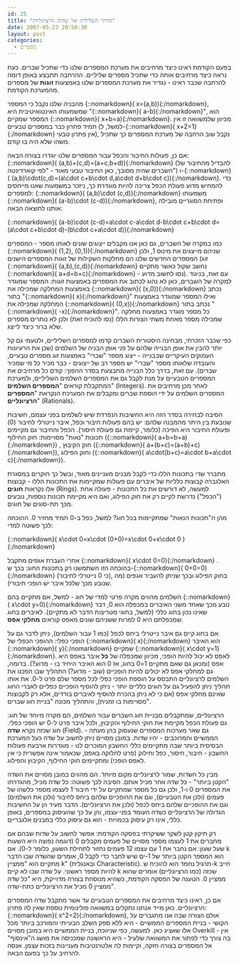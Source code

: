 ```yaml
---
id: 25
title: "הדרך השלילית אל שדות הרציונליות"
date: 2007-05-23 20:50:30
layout: post
categories: 
  - מספרים
---
```

בפעם הקודמת ראינו כיצד מרחיבים את מערכת המספרים שלנו כדי שתכיל שברים. כעת נראה כיצד מרחיבים אותה כדי שתכיל מספרים שליליים. ההרחבה תתבצע באופן דומה להרחבה שכבר ראינו - נגדיר את מערכת המספרים שלנו באמצעות <strong>זוגות</strong> של מספרים מהמערכת הקודמת.

מהבניה שלנו נקבל כי המספר {::nomarkdown}\( x=(a,b)\){:/nomarkdown}, שמשמעותו האינטואיטיבית היא "{::nomarkdown}\( a-b\){:/nomarkdown}", הוא המספר שמקיים {::nomarkdown}\( x+b=a\){:/nomarkdown}. מכיוון שלמשוואה זו אין תמיד פתרון כבר במספרים טבעיים (למשל, ל-{::nomarkdown}\( x+2=1\){:/nomarkdown} אין פתרון טבעי), נקבל שוב הרחבה של מערכת המספרים כך שתכיל משהו שלא היה בו קודם.

אם כן, פעולות החיבור והכפל עבור המספרים שלנו יוגדרו בצורה הבאה: {::nomarkdown}\( (a,b)+(c,d)=(a+c,b+d)\){:/nomarkdown} (להבדיל מהחיבור של השברים שהיה מסובך, כאן החיבור טבעי מאוד - "לפי קוארדינטה") ו-{::nomarkdown}\( (a,b)\cdot(c,d)=(a\cdot c+b\cdot d,a\cdot d+b\cdot c)\){:/nomarkdown}. כדי להמחיש מדוע פעולת הכפל צריכה להיות מוגדרת כך, ניזכר במשמעות שאנו מייחסים למספרים: {::nomarkdown}\( (a,b)\cdot (c,d)\){:/nomarkdown} משמעותו {::nomarkdown}\( (a-b)\cdot (c-d)\){:/nomarkdown}, ופתיחת הסוגריים מובילה אותנו לתוצאה הבאה:

{::nomarkdown}\( (a-b)\cdot (c-d)=a\cdot c-a\cdot d-b\cdot c+b\cdot d=(a\cdot c+b\cdot d)-(b\cdot c+a\cdot d)\){:/nomarkdown}

כמו במקרה של השברים, גם כאן אנו מקבלים ייצוגים שונים לאותו מספר - המספרים {::nomarkdown}\( (1,2), (0,1)\){:/nomarkdown} שניהם מייצגים את מינוס 1, ולכן המספרים החדשים שלנו הם מחלקות השקילות של זוגות המספרים הישנים (זוג {::nomarkdown}\( (a,b),(c,d)\){:/nomarkdown} נחשב שקול כאשר מתקיים {::nomarkdown}\( a+d=b+c\){:/nomarkdown} - נסו לחשוב מדוע). עם זאת, בניגוד למקרה של השברים, כאן לא נהוג לכתוב את המספרים באמצעות זוגות: המספר שמוגדר באמצעות המחלקה שמכילה את {::nomarkdown}\( (x,0)\){:/nomarkdown} נכתב בתור "{::nomarkdown}\( x\){:/nomarkdown}" ואילו המספר שמוגדר באמצעות המחלקה שמכילה את {::nomarkdown}\( (0,x)\){:/nomarkdown} נכתב בתור "{::nomarkdown}\( -x\){:/nomarkdown}". כל מספר מוגדר באמצעות מחלקה שמכילה מספר מאחת משתי הצורות הללו (נסו להוכיח זאת) ולכן לא נותרים מספרים שלא ברור כיצד לייצג.

כפי שכבר הזכרתי, מבחינה היסטורית השברים קדמו למספרים השליליים, ולטעמי גם קל יותר להבין את אופן הבנייה שלהם על פני אופן הבניה של השלמים (שכן את הרעיונות העמוקים העיקריים שבבנייה - ייצוג מספר "שברי" באמצעות זוג מספרים טבעיים, והעובדה שלאותו מספר "שברי" יש מספר רב של ייצוגים - כבר מכיר כל מי שמכיר שברים). עם זאת, בדרך כלל הבנייה מתבצעת בסדר ההפוך: קודם כל מרחיבים את המספרים הטבעיים על מנת לקבל גם את המספרים השלמים השליליים, ולמערכת המתקבלת קוראים "<strong>המספרים השלמים</strong>" (Integers). לאחר מכן מרחיבים את המספרים השלמים על ידי הוספת שברים ומקבלים את המערכת הנקראת "<strong>המספרים הרציונליים</strong>" (Rationals).

הסיבה לבחירה בסדר הזה היא החשיבות הנפרדת שיש לשלמים בפני עצמם, חשיבות שנובעת בין היתר מהמבנה שלהם: יש בהם פעולות חיבור וכפל, איבר נייטרלי לחיבור (0) ופעולת החיבור היא הפיכה (כלומר, קיימת גם פעולת חיסור). הכפל והחיבור גם מקיימים תכונות "נאות" מסויימות: חוק החילוף ({::nomarkdown}\( a+b=b+a\){:/nomarkdown}) , חוק הקיבוץ ({::nomarkdown}\( a+(b+c)=(a+b)+c\){:/nomarkdown}), וחוק הפילוג ({::nomarkdown}\( a\cdot(b+c)=a\cdot b+a\cdot c\){:/nomarkdown}).

מתברר שדי בתכונות הללו כדי לקבל מבנים מעניינים מאוד, ובשל כך חוקרים במסגרת האלגברה קבוצות כלליות של איברים עם פעולות שמקיימות את התכונות הללו - קבוצות אלו נקראות <strong>חוגים</strong> (Rings). למעשה, לא דורשים את כל התכונות - פעולה אחת ("הכפל") נדרשת לקיים רק את חוק הפילוג, ואם היא מקיימת תכונות נוספות, נובעים מכך תת-סוגים של חוגים.

מהן ה"תכונות הנאות" שמתקיימות בכל חוג? למשל, כפל ב-0 תמיד מחזיר 0. ההוכחה לכך פשוטה למדי:

{::nomarkdown}\( x\cdot 0=x\cdot (0+0)=x\cdot 0+x\cdot 0 \){:/nomarkdown}

אחרי העברת אגפים מתקבל {::nomarkdown}\( x\cdot 0=0\){:/nomarkdown} . בהוכחה הזו השתמשנו רק בתכונות החוג: בכך ש-{::nomarkdown}\( 0+0=0\){:/nomarkdown} (כי 0 נייטרלי לחיבור), בחוק הפילוג ובכך שניתן להעביר אגפים (מה שנובע מכך שלכל איבר יש הופכי חיבורי).

השלמים מהווים מקרה פרטי למדי של חוג - למשל, אם מתקיים בהם {::nomarkdown}\( x\cdot y=0\){:/nomarkdown}  נובע מכך שאחד משני האיברים במכפלה הוא 0, דבר שאינו נכון בחוג כללי (למשל, בחוגי מטריצות הדבר לא מתקיים). לאיברים בחוג שמכפלתם היא 0 למרות ששניהם שונים מאפס קוראים <strong>מחלקי אפס</strong>.

אם בחוג קיים גם איבר נייטרלי ביחס לכפל (כמו 1 עבור השלמים), ניתן לדבר גם על הופכי כפלי: ההופכי הכפלי של {::nomarkdown}\( x\){:/nomarkdown} הוא האיבר {::nomarkdown}\( y\){:/nomarkdown} שמקיים  {::nomarkdown}\( x\cdot y=1\){:/nomarkdown}. לאפס לא יכול להיות הופכי, מכיוון שמכפלה של <strong>כל</strong> איבר באפס היא אפס (ומכאן גם שאם מתקיים 1=0 בחוג, אז 0 הוא האיבר היחיד בו - מדוע?). בדומה, גם למחלקי אפס לא יכולים להיות הופכיים (שוב - מדוע?) התהליך שבו הפכנו את השלמים לרציונליים התבסס על הוספת הופכי כפלי לכל מספר שלם פרט ל-0. את אותו תהליך ניתן להפעיל גם על חוגים כלליים יותר - ניתן להוסיף הופכיים כפליים לאברי החוג שאינם מחלקי אפס (אם כי לא ניתן בהכרח להוסיף לאיברים בודדים, אלא רק לקבוצות מסויימות בו זמנית), והתהליך מכונה "בניית חוג שברים".

הרציונליים, שמתקבלים מבניית חוג השברים עבור השלמים, הם מקרה מיוחד של חוג: גם פעולת הכפל מקיימת את חוקי החילוף והקיבוץ, ולכל איבר פרט ל-0 יש הופכי כפלי. חוג שכזה נקרא <strong>שדה</strong> (Field). גם שאר מערכות המספרים שנעסוק בהן מעתה - הממשיים והמרוכבים - יהיו שדות. במובן מסויים ניתן לחשוב על שדה כעל המערכת הבסיסית ביותר שבה מתקיימים כללי החשבון המוכרים לנו - מוגדרות ארבעת פעולות החשבון - חיבור, חיסור, כפל וחילוק (פרט לחלוקה באפס, שכאמור אינה אפשרית כי אין לאפס הופכי) ומתקיימים חוקי החילוף, הקיבוץ והפילוג.

מבין כל השדות, שמור לרציונליים מקום מיוחד. הם מהווים במובן מסויים את השדה "הקטן ביותר" - כל שדה אחר מכיל אותם. הסיבה לכך פשוטה: כל שדה מכיל, מהגדרתו את המספרים 0 ו-1, ולכן גם כל מספר שמתקיים על ידי חיבור 1 לעצמו מספר כלשהו של פעמים (ולכן את הטבעיים), וגם את ההופכיים שלהם ביחס לחיבור (ולכן את השלמים) וגם את ההופכיים שלהם ביחס לכפל (ולכן את הרציונליים). הדבר מעיד הן על החשיבות הגדולה של הרציונליים כשדה העומד בפני עצמו, והן על כך שהעיסוק במספרים, באופן כללי, אינו רק עיסוק בכמויות - הוא גם עיסוק כללי במבנים אלגבריים.

רק תיקון קטן לשקר ששיקרתי בפסקה הקודמת: אפשר לחשוב על שדות שבהם אם מחברים את 1 לעצמו מספר מסויים של פעמים מקבלים 0 (דוגמה נפוצה היא השעות שעל שעון: אם נחבר את 1 עם עצמו 12 פעמים נחזור לתחילת השעון, כלומר ל-0). אם k הוא המספר הקטן ביותר של 1-ים שיש לחבר כדי לקבל  0, אומרים שהשדה שבו הדבר מתקיים הוא "ממציין k" (ובאנגלית Characteristic). תרגיל נחמד הוא להוכיח ש-k חייב להיות מספר ראשוני. על שדה שבו לא קיים k שכזה (כמו הרציונליים) אומרים שהוא ממציין 0. הטענה של הפסקה הקודמת, כשהיא מנוסחת בצורה מדוייקת, היא "כל שדה ממציין 0 מכיל את הרציונליים כתת-שדה".

אם כן, ראינו כיצד מרחיבים את המספרים הטבעיים עד אשר מתקבל שדה המספרים הרציונליים. כאן מייד אנחנו נתקלים במשוואה פולינומית נוספת שאין לה פתרון: {::nomarkdown}\( x^2=2\){:/nomarkdown}, אולם הצורה שבה אנו מתגברים על הקושי - בניית המספרים הממשיים - היא ללא ספק השלב הבעייתי והמורכב ביותר מכל אלו שאציג כאן. למעשה, כפי שניווכח, בניית הממשיים היא במובן מסויים Overkill - אין בה צורך כדי לפתור את המשוואה שלעיל - היא הראשונה שמכניסה את מושג ה"אינסוף" אל המספרים בצורה חזקה, וקיימות לה אלטרנטיבות מעניינות בזכות עצמן. אנסה להרחיב על כך בפעם הבאה.
